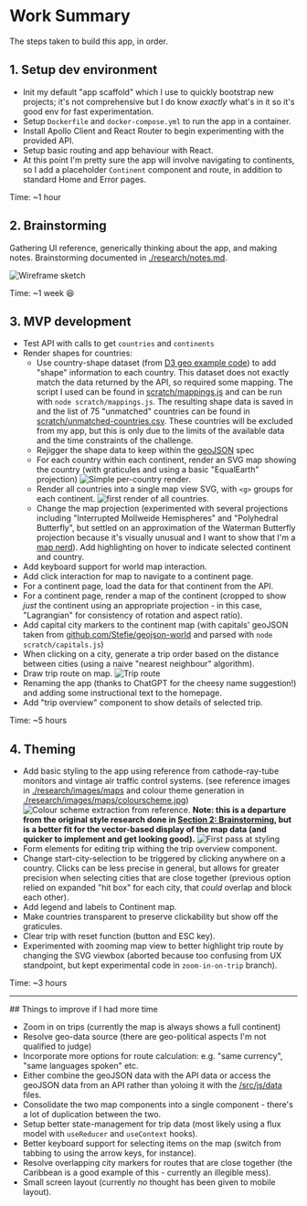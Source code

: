 # Work Summary

The steps taken to build this app, in order.

## 1. Setup dev environment

-   Init my default "app scaffold" which I use to quickly bootstrap new projects; it's not comprehensive but I do know _exactly_ what's in it so it's good env for fast experimentation.
-   Setup `Dockerfile` and `docker-compose.yml` to run the app in a container.
-   Install Apollo Client and React Router to begin experimenting with the provided API.
-   Setup basic routing and app behaviour with React.
-   At this point I'm pretty sure the app will involve navigating to continents, so I add a placeholder `Continent` component and route, in addition to standard Home and Error pages.

Time: ~1 hour

## 2. Brainstorming

Gathering UI reference, generically thinking about the app, and making notes. Brainstorming documented in [./research/notes.md](./research/notes.md).

![Wireframe sketch](./research/wireframe.jpg)

Time: ~1 week 😆

## 3. MVP development

-   Test API with calls to get `countries` and `continents`
-   Render shapes for countries:
    -   Use country-shape dataset (from [D3 geo example code](https://raw.githubusercontent.com/holtzy/D3-graph-gallery/master/DATA/world.geojson)) to add "shape" information to each country. This dataset does not exactly match the data returned by the API, so required some mapping. The script I used can be found in [scratch/mappings.js](./scratch/mappings.js) and can be run with `node scratch/mappings.js`. The resulting shape data is saved in []() and the list of 75 "unmatched" countries can be found in [scratch/unmatched-countries.csv](./scratch/unmatched-countries.csv). These countries will be excluded from my app, but this is only due to the limits of the available data and the time constraints of the challenge.
    -   Rejigger the shape data to keep within the [geoJSON](https://geojson.org/) spec
    -   For each country within each continent, render an SVG map showing the country (with graticules and using a basic "EqualEarth" projection) ![Simple per-country render](research/first-countries-render.png).
    -   Render all countries into a single map view SVG, with `<g>` groups for each continent. ![first render of all countries](research/first-full-world-render.png).
    -   Change the map projection (experimented with several projections including "Interrupted Mollweide Hemispheres" and "Polyhedral Butterfly", but settled on an approximation of the Waterman Butterfly projection because it's visually unusual and I want to show that I'm a [map nerd](https://xkcd.com/977/)). Add highlighting on hover to indicate selected continent and country.
-   Add keyboard support for world map interaction.
-   Add click interaction for map to navigate to a continent page.
-   For a continent page, load the data for that continent from the API.
-   For a continent page, render a map of the continent (cropped to show *just* the continent using an appropriate projection - in this case, "Lagrangian" for consistency of rotation and aspect ratio).
-   Add capital city markers to the continent map (with capitals' geoJSON taken from [github.com/Stefie/geojson-world](https://github.com/Stefie/geojson-world/blob/master/capitals.geojson) and parsed with `node scratch/capitals.js`)
-   When clicking on a city, generate a trip order based on the distance between cities (using a naive "nearest neighbour" algorithm).
-   Draw trip route on map. ![Trip route](research/draw-trip.png)
-   Renaming the app (thanks to ChatGPT for the cheesy name suggestion!) and adding some instructional text to the homepage.
-   Add "trip overview" component to show details of selected trip.

Time: ~5 hours

## 4. Theming

-   Add basic styling to the app using reference from cathode-ray-tube monitors and vintage air traffic control systems. (see reference images in [./research/images/maps](./research/images/maps) and colour theme generation in [./research/images/maps/colourscheme.jpg](./research/images/maps/colourscheme.jpg)) ![Colour scheme extraction from reference](./research/images/maps/colourscheme.jpg). **Note: this is a departure from the original style research done in [Section 2: Brainstorming](#2-brainstorming), but is a better fit for the vector-based display of the map data (and quicker to implement and get looking good).** ![First pass at styling](./research/styled-world-map.png)
-   Form elements for editing trip withing the trip overview component.
-   Change start-city-selection to be triggered by clicking anywhere on a country. Clicks can be less precise in general, but allows for greater precision when selecting cities that are close together (previous option relied on expanded "hit box" for each city, that *could* overlap and block each other).
-   Add legend and labels to Continent map.
-   Make countries transparent to preserve clickability but show off the graticules.
-   Clear trip with reset function (button and ESC key).
-   Experimented with zooming map view to better highlight trip route by changing the SVG viewbox (aborted because too confusing from UX standpoint, but kept experimental code in `zoom-in-on-trip` branch).

Time: ~3 hours

---

## Things to improve if I had more time

* Zoom in on trips (currently the map is always shows a full continent)
* Resolve geo-data source (there are geo-political aspects I'm not qualified to judge)
* Incorporate more options for route calculation: e.g. "same currency", "same languages spoken" etc.
* Either combine the geoJSON data with the API data or access the geoJSON data from an API rather than yoloing it with the [/src/js/data](./src/js/data) files.
* Consolidate the two map components into a single component - there's a lot of duplication between the two.
* Setup better state-management for trip data (most likely using a flux model with `useReducer` and `useContext` hooks).
* Better keyboard support for selecting items on the map (switch from tabbing to using the arrow keys, for instance).
* Resolve overlapping city markers for routes that are close together (the Caribbean is a good example of this - currently an illegible mess).
* Small screen layout (currently *no* thought has been given to mobile layout).